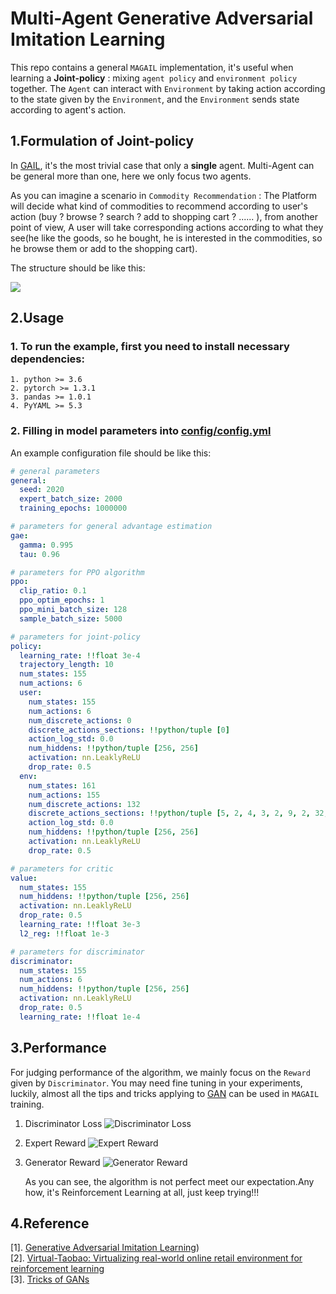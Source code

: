 # Multi-Agent Generative Adversarial Imitation Learning

   This repo contains a general `MAGAIL` implementation, it's useful when learning a **Joint-policy** : 
mixing `agent policy` and `environment policy` together.  The `Agent` can interact with `Environment` by taking action according to the state given by the `Environment`, 
and the `Environment` sends state according to agent's action.

## 1.Formulation of Joint-policy

   In [GAIL](https://arxiv.org/pdf/1606.03476.pdf), it's the most trivial case that only a **single** agent. Multi-Agent can be general more than one, here we only focus two agents.  

   As you can imagine a scenario in `Commodity Recommendation` :  The Platform will decide what kind of commodities to recommend according to user's action (buy ? browse ? search ? add to shopping cart ? ...... ),
from another point of view, A user will take corresponding actions according to what they see(he like the goods, so he bought, he is interested in the commodities, so he browse them or add to the shopping cart). 

The structure should be like this:

![](https://tva1.sinaimg.cn/large/00831rSTgy1gcxag8vihbj315c0c7dg4.jpg)


## 2.Usage

### 1. To run the example, first you need to install necessary dependencies:

```textmate
1. python >= 3.6
2. pytorch >= 1.3.1
3. pandas >= 1.0.1
4. PyYAML >= 5.3    
```
    
### 2. Filling in model parameters into [config/config.yml](config/config.yml)

An example configuration file should be like this:

```yaml
# general parameters
general:
  seed: 2020
  expert_batch_size: 2000
  training_epochs: 1000000

# parameters for general advantage estimation
gae:
  gamma: 0.995
  tau: 0.96

# parameters for PPO algorithm
ppo:
  clip_ratio: 0.1
  ppo_optim_epochs: 1
  ppo_mini_batch_size: 128
  sample_batch_size: 5000

# parameters for joint-policy
policy:
  learning_rate: !!float 3e-4
  trajectory_length: 10
  num_states: 155
  num_actions: 6
  user:
    num_states: 155
    num_actions: 6
    num_discrete_actions: 0
    discrete_actions_sections: !!python/tuple [0]
    action_log_std: 0.0
    num_hiddens: !!python/tuple [256, 256]
    activation: nn.LeaklyReLU
    drop_rate: 0.5
  env:
    num_states: 161
    num_actions: 155
    num_discrete_actions: 132
    discrete_actions_sections: !!python/tuple [5, 2, 4, 3, 2, 9, 2, 32, 35, 7, 2, 21, 2, 3, 3]
    action_log_std: 0.0
    num_hiddens: !!python/tuple [256, 256]
    activation: nn.LeaklyReLU
    drop_rate: 0.5

# parameters for critic
value:
  num_states: 155
  num_hiddens: !!python/tuple [256, 256]
  activation: nn.LeaklyReLU
  drop_rate: 0.5
  learning_rate: !!float 3e-3
  l2_reg: !!float 1e-3

# parameters for discriminator
discriminator:
  num_states: 155
  num_actions: 6
  num_hiddens: !!python/tuple [256, 256]
  activation: nn.LeaklyReLU
  drop_rate: 0.5
  learning_rate: !!float 1e-4
```

## 3.Performance

   For judging performance of the algorithm, we mainly focus on the `Reward` given by `Discriminator`. You may need fine tuning
in your experiments, luckily, almost all the tips and tricks applying to [GAN](https://papers.nips.cc/paper/5423-generative-adversarial-nets.pdf) can be used in `MAGAIL` training.

1. Discriminator Loss
![Discriminator Loss](https://tva1.sinaimg.cn/large/00831rSTgy1gcxb7seq1yj30wh0bg74k.jpg)

2. Expert Reward
![Expert Reward](https://tva1.sinaimg.cn/large/00831rSTgy1gcxbe1hkq4j30wd0bkjrs.jpg)

3. Generator Reward
![Generator Reward](https://tva1.sinaimg.cn/large/00831rSTgy1gcxbewooufj30w90bimxi.jpg)

   As you can see, the algorithm is not perfect meet our expectation.Any how, it's Reinforcement Learning at all, just keep trying!!!

## 4.Reference

\[1\]. [Generative Adversarial Imitation Learning](https://arxiv.org/pdf/1606.03476.pdf))  
\[2\]. [Virtual-Taobao: Virtualizing real-world online retail environment for reinforcement learning](https://arxiv.org/pdf/1805.10000.pdf)  
\[3\]. [Tricks of GANs](https://lanpartis.github.io/deep%20learning/2018/03/12/tricks-of-gans.html)  